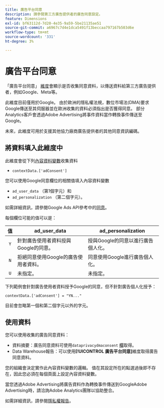 ```yaml
---
title: 廣告平台同意
description: 請參閱第三方廣告提供者的廣告同意設定。
feature: Dimensions
exl-id: bf63112d-7d20-4e35-9a59-5be21135ae51
source-git-commit: a6967c7d4e1dca5491f13beccaa797167b503d6e
workflow-type: tm+mt
source-wordcount: '331'
ht-degree: 3%

---
```


# 廣告平台同意

「廣告平台同意」 [維度](overview.md)會顯示是否收集同意資料，以傳送資料給第三方廣告提供者，例如Google、Meta等。

此維度目前僅用於Google。 由於歐洲的隱私權法規，數位市場法(DMA)要求Google傳送至其伺服器並在歐洲收集的資料必須指出是否獲得同意。 部分Analytics客戶會透過Adobe Advertising將事件資料當作轉換事件傳送至Google。

未來，此維度可用於支援其他協力廠商廣告提供者的其他同意資訊編碼。

## 將資料填入此維度中

此維度會從下列[內容資料變數](/help/implement/vars/page-vars/contextdata.md)收集資料

* `contextData.['adConsent']`

您可以使用Google同意欄位的相關值填入內容資料變數

* `ad_user_data` （第1個字元）和
* `ad_personalization` （第二個字元）。

如需詳細資訊，請參閱Google Ads API參考中的[同意](https://developers.google.com/google-ads/api/reference/rpc/v15/Consent)。

每個欄位可能的值可以是：

| 值 | ad_user_data | ad_personalization |
|:-:|---|---|
| `Y` | 針對廣告使用者資料授與Google的同意。 | 授與Google的同意以進行廣告個人化。 |
| `N` | 拒絕同意使用Google的廣告使用者資料。 | 同意使用Google進行廣告個人化。 |
| `U` | 未指定。 | 未指定。 |

下列範例會針對廣告使用者資料授予Google的同意，但不針對廣告個人化授予：

```
contextData.['adConsent'] = "YN..."
```

目前會忽略第一個和第二個字元以外的字元。

## 使用資料

您可以使用收集的廣告同意資料：

* 資料摘要：廣告同意資料可使用`dataprivacydmaconsent` [欄](/help/export/analytics-data-feed/c-df-contents/datafeeds-reference.md)取得。
* Data Warehouse報告：可以使用&#x200B;**[!UICONTROL 廣告平台同意]**&#x200B;維度取得廣告同意資料。

您的組織會決定實作此內容資料變數的邏輯。 值在其設定所在的點選過後即不存在，因此您必須在每個頁面上設定內容資料變數。

當您透過Adobe Advertising將廣告資料作為轉換事件傳送到GoogleAdobe Advertising時，請洽詢Adobe Analytics團隊以協助整合。

如需詳細資訊，請參閱[隱私權報告](/help/admin/tools/manage-rs/edit-settings/privacy-reporting.md)。
